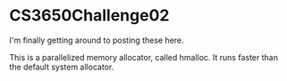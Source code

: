 # CS3650Challenge02
I'm finally getting around to posting these here.

This is a parallelized memory allocator, called hmalloc.  It runs faster than the default system allocator.
